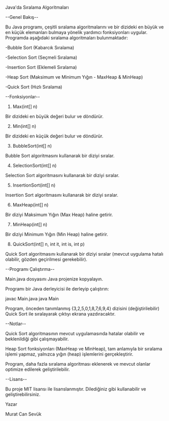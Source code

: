 Java'da Sıralama Algoritmaları

--Genel Bakış--

Bu Java programı, çeşitli sıralama algoritmalarını ve bir dizideki en büyük ve en küçük elemanları bulmaya yönelik yardımcı fonksiyonları uygular. Programda aşağıdaki sıralama algoritmaları bulunmaktadır:

-Bubble Sort (Kabarcık Sıralama)

-Selection Sort (Seçmeli Sıralama)

-Insertion Sort (Eklemeli Sıralama)

-Heap Sort (Maksimum ve Minimum Yığın - MaxHeap & MinHeap)

-Quick Sort (Hızlı Sıralama)

--Fonksiyonlar--

1. Max(int[] n)

Bir dizideki en büyük değeri bulur ve döndürür.

2. Min(int[] n)

Bir dizideki en küçük değeri bulur ve döndürür.

3. BubbleSort(int[] n)

Bubble Sort algoritmasını kullanarak bir diziyi sıralar.

4. SelectionSort(int[] n)

Selection Sort algoritmasını kullanarak bir diziyi sıralar.

5. InsertionSort(int[] n)

Insertion Sort algoritmasını kullanarak bir diziyi sıralar.

6. MaxHeap(int[] n)

Bir diziyi Maksimum Yığın (Max Heap) haline getirir.

7. MinHeap(int[] n)

Bir diziyi Minimum Yığın (Min Heap) haline getirir.

8. QuickSort(int[] n, int it, int is, int p)

Quick Sort algoritmasını kullanarak bir diziyi sıralar (mevcut uygulama hatalı olabilir, gözden geçirilmesi gerekebilir).

--Programı Çalıştırma--

Main.java dosyasını Java projenize kopyalayın.

Programı bir Java derleyicisi ile derleyip çalıştırın:

javac Main.java
java Main

Program, önceden tanımlanmış {3,2,5,0,1,8,7,6,9,4} dizisini (değiştirilebilir) Quick Sort ile sıralayarak çıktıyı ekrana yazdıracaktır.

--Notlar--

Quick Sort algoritmasının mevcut uygulamasında hatalar olabilir ve beklenildiği gibi çalışmayabilir.

Heap Sort fonksiyonları (MaxHeap ve MinHeap), tam anlamıyla bir sıralama işlemi yapmaz, yalnızca yığın (heap) işlemlerini gerçekleştirir.

Program, daha fazla sıralama algoritması eklenerek ve mevcut olanlar optimize edilerek geliştirilebilir.

--Lisans--

Bu proje MIT lisansı ile lisanslanmıştır. Dilediğiniz gibi kullanabilir ve geliştirebilirsiniz.

Yazar

Murat Can Sevük
